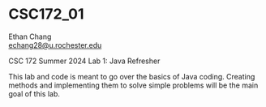 # CSC172_01

Ethan Chang <br />
echang28@u.rochester.edu

CSC 172 Summer 2024
Lab 1: Java Refresher

This lab and code is meant to go over the basics of Java coding. Creating methods and implementing them to solve simple problems will be the main goal of this lab.
